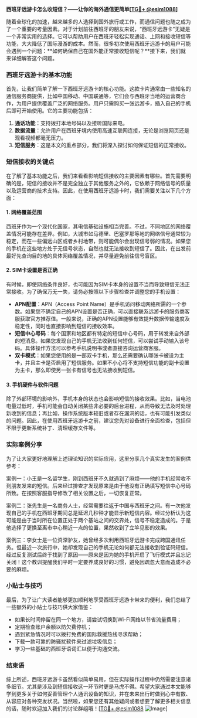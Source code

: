 **西班牙远游卡怎么收短信？——让你的海外通信更简单[[TG💪+ @esim1088](https://t.me/s/esim1088)]**

随着全球化的加速，越来越多的人选择到国外旅行或工作，而通信问题也随之成为了一个重要的考量因素。对于计划前往西班牙的朋友来说，“西班牙远游卡”无疑是一个非常实用的选择。它可以帮助用户在西班牙轻松实现通话、上网和接收短信等功能，大大降低了国际漫游的成本。然而，很多初次使用西班牙远游卡的用户可能会遇到一个问题：**如何确保自己在国外能正常接收短信呢？**接下来，我们就来详细解答这个问题。

### 西班牙远游卡的基本功能

首先，让我们简单了解一下西班牙远游卡的核心功能。这款卡片通常由一些知名的通信服务商提供，比如中国移动、中国联通等，它们会与西班牙当地的运营商合作，为用户提供覆盖广泛的网络服务。用户只需购买一张远游卡，插入自己的手机后即可开始使用。它的主要功能包括：

1. **通话功能**：支持拨打本地号码以及接听国际来电。
2. **数据流量**：允许用户在西班牙境内使用高速互联网连接，无论是浏览网页还是观看视频都毫无压力。
3. **短信服务**：这是本文的重点部分，我们将深入探讨如何保证短信的正常接收。

### 短信接收的关键点

在了解了基本功能之后，我们来看看影响短信接收的主要因素有哪些。首先需要明确的是，短信的接收并不是完全独立于其他服务之外的，它依赖于网络信号的质量以及运营商的技术支持。因此，在使用西班牙远游卡时，我们需要关注以下几个方面：

#### 1. 网络覆盖范围

西班牙作为一个现代化国家，其电信基础设施相当完善。不过，不同地区的网络覆盖情况可能存在差异。例如，大城市如马德里、巴塞罗那等地的网络信号通常较为稳定，而在一些偏远山区或者乡村地带，则可能偶尔会出现信号弱的情况。如果您的手机在这些地方处于无信号状态，自然也就无法接收到短信了。因此，在出发前最好先查询目的地的具体网络覆盖情况，并尽量避免前往信号盲区。

#### 2. SIM卡设置是否正确

有时候，即使网络条件良好，也可能因为SIM卡本身的设置不当而导致短信无法正常接收。为了确保万无一失，请务必按照以下步骤检查并调整您的手机设置：

- **APN配置**：APN（Access Point Name）是手机访问移动网络所需的一个参数。如果您不确定自己的APN设置是否正确，可以直接联系远游卡的服务商客服获取官方推荐值。一般来说，正确的APN设置能够有效提升数据传输速度及稳定性，同时也直接影响到短信的接收效率。
- **短信中心号码**：每个国家和地区都有特定的短信中心号码，用于转发来自外部的短消息。如果您发现自己的手机无法收到任何短信，可以尝试手动输入该号码。具体操作方法可以参考手机说明书或者直接咨询运营商客服。
- **双卡模式**：如果您使用的是一部双卡手机，那么还需要确认哪张卡被设为主卡，并且主卡是否启用了短信服务。如果不小心将不支持短信功能的副卡设置为主卡，那么即使另一张卡有信号也无法接收到短信。

#### 3. 手机硬件与软件问题

除了外部环境的影响外，手机本身的状态也会影响短信的接收效果。比如，当电池电量过低时，手机可能会自动关闭某些非必要的后台进程，从而导致无法及时处理新收到的信息；再比如，操作系统版本较旧或者存在漏洞的话，也有可能引发类似的问题。因此，在使用西班牙远游卡之前，建议您先对设备进行全面检查，包括但不限于更新系统补丁、清理缓存文件等。

### 实际案例分享

为了让大家更好地理解上述理论知识的实际应用，这里分享几个真实发生的案例供参考：

案例一：小王是一名留学生，刚到西班牙不久就遇到了麻烦——他的手机经常收不到朋友发来的短信。后来经过排查才发现原来是由于他没有正确填写短信中心号码所致。在按照客服指导修改了相关设置之后，一切恢复正常。

案例二：张先生是一名商务人士，经常需要往返于中国与西班牙之间。有一次他发现自己的手机在西班牙期间总是延迟几秒钟才能显示新短信内容。经过分析认为这可能是由于当时所在位置正处于两个基站之间的交界处，信号不稳定造成的。于是他选择了更换至离市中心稍近一点的位置，果然收到了立竿见影的效果。

案例三：李女士是一位资深驴友，她曾经多次利用西班牙远游卡完成跨国通讯任务。但最近一次旅行中，她却发现自己的手机无论如何都无法接收到验证码短信。经过反复测试后终于找到了原因——原来是因为她的手机开启了飞行模式并且忘记关闭！这个教训提醒我们平时一定要养成良好的习惯，避免因疏忽大意而造成不必要的麻烦。

### 小贴士与技巧

最后，为了让广大读者能够更加顺利地享受西班牙远游卡带来的便利，我们总结了一些额外的小贴士与技巧供大家借鉴：

- 如果长时间停留在同一个地方，请尝试切换到Wi-Fi网络以节省流量费用；
- 定期检查账户余额以防欠费停机；
- 遇到紧急情况时可以拨打免费的国际救援热线寻求帮助；
- 下载一款可靠的防骚扰软件来过滤垃圾信息；
- 学习一些基础的西班牙语词汇以便于沟通交流。

### 结束语

综上所述，西班牙远游卡虽然看似简单易用，但在实际操作过程中仍然需要注意诸多细节。尤其是涉及到短信接收这一环节时更是马虎不得。希望大家通过本文能够学到更多关于如何妥善管理个人通讯设备的知识，并在未来出行时做到心中有数、从容应对各种突发状况。当然啦，如果您还有其他疑问或者想要了解更多相关信息的话，随时欢迎加入我们的讨论群组哦！[[TG💪+ @esim1088](https://t.me/s/esim1088) ![Image](https://i.postimg.cc/4NQfJmqS/Snipaste-2025-05-13-00-14-12.png)]